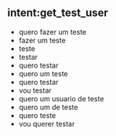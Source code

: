 ## intent:get_test_user
- quero fazer um teste
- fazer um teste
- teste
- testar
- quero testar
- quero um teste
- quero testar
- vou testar
- quero um usuario de teste
- quero um de teste
- quero teste
- vou querer testar